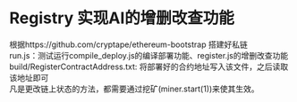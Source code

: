 # Registry 实现AI的增删改查功能
根据https://github.com/cryptape/ethereum-bootstrap 搭建好私链<br/>
run.js：测试运行compile_deploy.js的编译部署功能、register.js的增删改查功能<br/>
build/RegisterContractAddress.txt: 将部署好的合约地址写入该文件，之后读取该地址即可<br/>
凡是更改链上状态的方法，都需要通过挖矿(miner.start(1))来使其生效。
